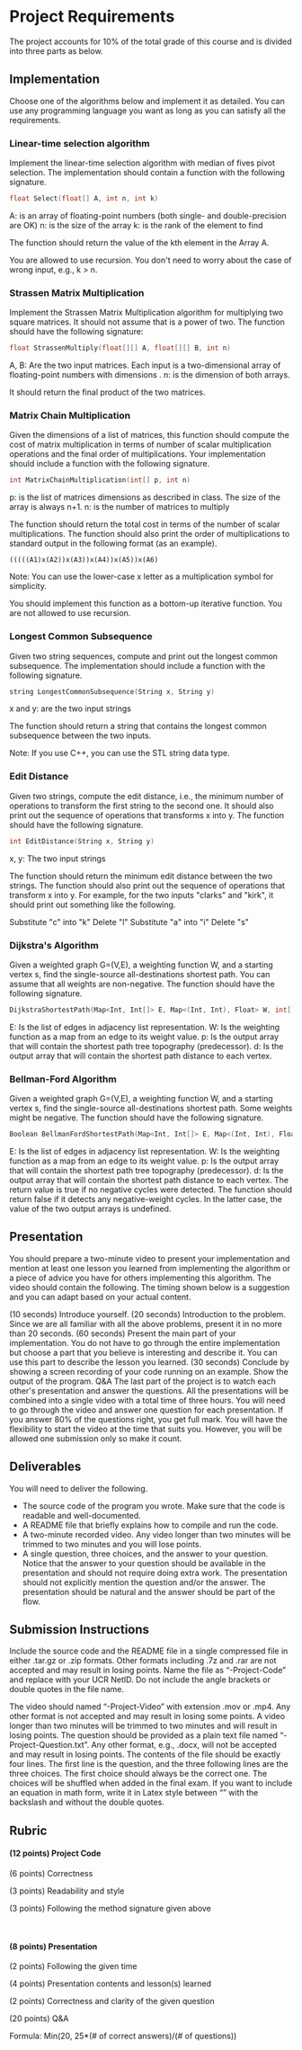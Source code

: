 # Project Requirements
The project accounts for 10% of the total grade of this course and is divided into three parts as below.

## Implementation
Choose one of the algorithms below and implement it as detailed. You can use any programming language you want as long as you can satisfy all the requirements.

### Linear-time selection algorithm
Implement the linear-time selection algorithm with median of fives pivot selection. The implementation should contain a function with the following signature.

```cpp
float Select(float[] A, int n, int k)
```

A: is an array of floating-point numbers (both single- and double-precision are OK)
n: is the size of the array
k: is the rank of the element to find

The function should return the value of the kth element in the Array A.

You are allowed to use recursion. You don't need to worry about the case of wrong input, e.g., k > n.

### Strassen Matrix Multiplication
Implement the Strassen Matrix Multiplication algorithm for multiplying two square matrices. It should not assume that  is a power of two. The function should have the following signature:

```cpp
float StrassenMultiply(float[][] A, float[][] B, int n)
```

A, B: Are the two input matrices. Each input is a two-dimensional array of floating-point numbers with dimensions .
n: is the dimension of both arrays.

It should return the final product of the two matrices.

### Matrix Chain Multiplication
Given the dimensions of a list of matrices, this function should compute the cost of matrix multiplication in terms of number of scalar multiplication operations and the final order of multiplications. Your implementation should include a function with the following signature.

```cpp
int MatrixChainMultiplication(int[] p, int n)
```

p: is the list of matrices dimensions as described in class. The size of the array is always n+1.
n: is the number of matrices to multiply

The function should return the total cost in terms of the number of scalar multiplications. The function should also print the order of multiplications to standard output in the following format (as an example).

`(((((A1)x(A2))x(A3))x(A4))x(A5))x(A6)`

Note: You can use the lower-case x letter as a multiplication symbol for simplicity.

You should implement this function as a bottom-up iterative function. You are not allowed to use recursion.

### Longest Common Subsequence
Given two string sequences, compute and print out the longest common subsequence. The implementation should include a function with the following signature.

```cpp
string LongestCommonSubsequence(String x, String y)
```

x and y: are the two input strings

The function should return a string that contains the longest common subsequence between the two inputs.

Note: If you use C++, you can use the STL string data type.

### Edit Distance
Given two strings, compute the edit distance, i.e., the minimum number of operations to transform the first string to the second one. It should also print out the sequence of operations that transforms x into y. The function should have the following signature.

```cpp
int EditDistance(String x, String y)
```

x, y: The two input strings

The function should return the minimum edit distance between the two strings. The function should also print out the sequence of operations that transform x into y. For example, for the two inputs "clarks" and "kirk", it should print out something like the following.

Substitute "c" into "k"
Delete "l"
Substitute "a" into "i"
Delete "s"

### Dijkstra's Algorithm
Given a weighted graph G=(V,E), a weighting function W, and a starting vertex s, find the single-source all-destinations shortest path. You can assume that all weights are non-negative. The function should have the following signature.

```cpp
DijkstraShortestPath(Map<Int, Int[]> E, Map<(Int, Int), Float> W, int[] p, float[] d);
```

E: Is the list of edges in adjacency list representation.
W: Is the weighting function as a map from an edge to its weight value.
p: Is the output array that will contain the shortest path tree topography (predecessor).
d: Is the output array that will contain the shortest path distance to each vertex.

### Bellman-Ford Algorithm
Given a weighted graph G=(V,E), a weighting function W, and a starting vertex s, find the single-source all-destinations shortest path. Some weights might be negative. The function should have the following signature.

```cpp
Boolean BellmanFordShortestPath(Map<Int, Int[]> E, Map<(Int, Int), Float> W, int[] p, float[] d);
```

E: Is the list of edges in adjacency list representation.
W: Is the weighting function as a map from an edge to its weight value.
p: Is the output array that will contain the shortest path tree topography (predecessor).
d: Is the output array that will contain the shortest path distance to each vertex.
The return value is true if no negative cycles were detected. The function should return false if it detects any negative-weight cycles. In the latter case, the value of the two output arrays is undefined.

## Presentation
You should prepare a two-minute video to present your implementation and mention at least one lesson you learned from implementing the algorithm or a piece of advice you have for others implementing this algorithm. The video should contain the following. The timing shown below is a suggestion and you can adapt based on your actual content.

(10 seconds) Introduce yourself.
(20 seconds) Introduction to the problem. Since we are all familiar with all the above problems, present it in no more than 20 seconds.
(60 seconds) Present the main part of your implementation. You do not have to go through the entire implementation but choose a part that you believe is interesting and describe it. You can use this part to describe the lesson you learned.
(30 seconds) Conclude by showing a screen recording of your code running on an example. Show the output of the program.
Q&A
The last part of the project is to watch each other's presentation and answer the questions. All the presentations will be combined into a single video with a total time of three hours. You will need to go through the video and answer one question for each presentation. If you answer 80% of the questions right, you get full mark. You will have the flexibility to start the video at the time that suits you. However, you will be allowed one submission only so make it count.

## Deliverables
You will need to deliver the following.

* The source code of the program you wrote. Make sure that the code is readable and well-documented.
* A README file that briefly explains how to compile and run the code.
* A two-minute recorded video. Any video longer than two minutes will be trimmed to two minutes and you will lose points.
* A single question, three choices, and the answer to your question. Notice that the answer to your question should be available in the presentation and should not require doing extra work. The presentation should not explicitly mention the question and/or the answer. The presentation should be natural and the answer should be part of the flow.

## Submission Instructions
Include the source code and the README file in a single compressed file in either .tar.gz or .zip formats. Other formats including .7z and .rar are not accepted and may result in losing points. Name the file as “<NetID>-Project-Code” and replace <NetID> with your UCR NetID. Do not include the angle brackets or double quotes in the file name.

The video should named “<NetID>-Project-Video” with extension .mov or .mp4. Any other format is not accepted and may result in losing some points. A video longer than two minutes will be trimmed to two minutes and will result in losing points.
The question should be provided as a plain text file named “<NetID>-Project-Question.txt”. Any other format, e.g., .docx, will not be accepted and may result in losing points. The contents of the file should be exactly four lines. The first line is the question, and the three following lines are the three choices. The first choice should always be the correct one. The choices will be shuffled when added in the final exam. If you want to include an equation in math form, write it in Latex style between “” with the backslash and without the double quotes.

## Rubric
#### (12 points) Project Code

(6 points) Correctness

(3 points) Readability and style

(3 points) Following the method signature given above

&nbsp;

#### (8 points) Presentation

(2 points) Following the given time

(4 points) Presentation contents and lesson(s) learned

(2 points) Correctness and clarity of the given question

(20 points) Q&A

Formula: Min(20, 25*(# of correct answers)/(# of questions))